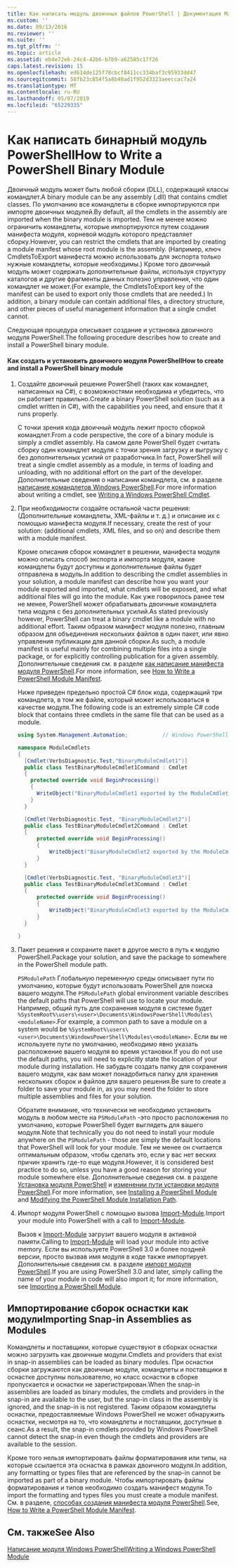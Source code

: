 ```yaml
---
title: Как написать модуль двоичных файлов PowerShell | Документация Майкрософт
ms.custom: ''
ms.date: 09/13/2016
ms.reviewer: ''
ms.suite: ''
ms.tgt_pltfrm: ''
ms.topic: article
ms.assetid: eb4e72e6-24c4-42b6-b7b9-a62585c17f26
caps.latest.revision: 15
ms.openlocfilehash: ed614de125f78cbcf8411cc334baf3c95933dd47
ms.sourcegitcommit: 58fb23c854f5a8b40ad1f952d3323aeeccac7a24
ms.translationtype: MT
ms.contentlocale: ru-RU
ms.lasthandoff: 05/07/2019
ms.locfileid: "65229335"
---
```

# <a name="how-to-write-a-powershell-binary-module"></a><span data-ttu-id="9ca06-102">Как написать бинарный модуль PowerShell</span><span class="sxs-lookup"><span data-stu-id="9ca06-102">How to Write a PowerShell Binary Module</span></span>

<span data-ttu-id="9ca06-103">Двоичный модуль может быть любой сборки (DLL), содержащий классы командлет.</span><span class="sxs-lookup"><span data-stu-id="9ca06-103">A binary module can be any assembly (.dll) that contains cmdlet classes.</span></span> <span data-ttu-id="9ca06-104">По умолчанию все командлеты в сборке импортируются при импорте двоичных модулей.</span><span class="sxs-lookup"><span data-stu-id="9ca06-104">By default, all the cmdlets in the assembly are imported when the binary module is imported.</span></span> <span data-ttu-id="9ca06-105">Тем не менее можно ограничить командлеты, которые импортируются путем создания манифеста модуля, корневой модуль которого представляет сборку.</span><span class="sxs-lookup"><span data-stu-id="9ca06-105">However, you can restrict the cmdlets that are imported by creating a module manifest whose root module is the assembly.</span></span> <span data-ttu-id="9ca06-106">(Например, ключ CmdletsToExport манифеста можно использовать для экспорта только нужные командлеты, которые необходимы.) Кроме того двоичный модуль может содержать дополнительные файлы, используя структуру каталогов и другие фрагменты данных полезно управления, что один командлет не может.</span><span class="sxs-lookup"><span data-stu-id="9ca06-106">(For example, the CmdletsToExport key of the manifest can be used to export only those cmdlets that are needed.) In addition, a binary module can contain additional files, a directory structure, and other pieces of useful management information that a single cmdlet cannot.</span></span>

<span data-ttu-id="9ca06-107">Следующая процедура описывает создание и установка двоичного модуля PowerShell.</span><span class="sxs-lookup"><span data-stu-id="9ca06-107">The following procedure describes how to create and install a PowerShell binary module.</span></span>

#### <a name="how-to-create-and-install-a-powershell-binary-module"></a><span data-ttu-id="9ca06-108">Как создать и установить двоичного модуля PowerShell</span><span class="sxs-lookup"><span data-stu-id="9ca06-108">How to create and install a PowerShell binary module</span></span>

1. <span data-ttu-id="9ca06-109">Создайте двоичный решение PowerShell (таких как командлет, написанных на C#), с возможностями необходима и убедитесь, что он работает правильно.</span><span class="sxs-lookup"><span data-stu-id="9ca06-109">Create a binary PowerShell solution (such as a cmdlet written in C#), with the capabilities you need, and ensure that it runs properly.</span></span>

   <span data-ttu-id="9ca06-110">С точки зрения кода двоичный модуль лежит просто сборкой командлет.</span><span class="sxs-lookup"><span data-stu-id="9ca06-110">From a code perspective, the core of a binary module is simply a cmdlet assembly.</span></span> <span data-ttu-id="9ca06-111">На самом деле PowerShell будет считать сборку один командлет модуля с точки зрения загрузку и выгрузку с без дополнительных усилий от разработчика.</span><span class="sxs-lookup"><span data-stu-id="9ca06-111">In fact, PowerShell will treat a single cmdlet assembly as a module, in terms of loading and unloading, with no additional effort on the part of the developer.</span></span> <span data-ttu-id="9ca06-112">Дополнительные сведения о написании командлета, см. в разделе [написание командлетов Windows PowerShell](../cmdlet/writing-a-windows-powershell-cmdlet.md).</span><span class="sxs-lookup"><span data-stu-id="9ca06-112">For more information about writing a cmdlet, see [Writing a Windows PowerShell Cmdlet](../cmdlet/writing-a-windows-powershell-cmdlet.md).</span></span>

2. <span data-ttu-id="9ca06-113">При необходимости создайте остальной части решения: (Дополнительные командлеты, XML-файлы и т. д.) и описание их с помощью манифеста модуля.</span><span class="sxs-lookup"><span data-stu-id="9ca06-113">If necessary, create the rest of your solution: (additional cmdlets, XML files, and so on) and describe them with a module manifest.</span></span>

   <span data-ttu-id="9ca06-114">Кроме описания сборок командлет в решении, манифеста модуля можно описать способ экспорта и импорта модуля, какие командлеты будут доступны и дополнительные файлы будет отправлена в модуль.</span><span class="sxs-lookup"><span data-stu-id="9ca06-114">In addition to describing the cmdlet assemblies in your solution, a module manifest can describe how you want your module exported and imported, what cmdlets will be exposed, and what additional files will go into the module.</span></span>
   <span data-ttu-id="9ca06-115">Как уже говорилось ранее тем не менее, PowerShell может обрабатывать двоичные командлета типа модуля с без дополнительных усилий.</span><span class="sxs-lookup"><span data-stu-id="9ca06-115">As stated previously however, PowerShell can treat a binary cmdlet like a module with no additional effort.</span></span>
   <span data-ttu-id="9ca06-116">Таким образом манифест модуля полезно, главным образом для объединения нескольких файлов в один пакет, или явно управления публикации для данной сборки.</span><span class="sxs-lookup"><span data-stu-id="9ca06-116">As such, a module manifest is useful mainly for combining multiple files into a single package, or for explicitly controlling publication for a given assembly.</span></span>
   <span data-ttu-id="9ca06-117">Дополнительные сведения см. в разделе [как написание манифеста модуля PowerShell](how-to-write-a-powershell-module-manifest.md).</span><span class="sxs-lookup"><span data-stu-id="9ca06-117">For more information, see [How to Write a PowerShell Module Manifest](how-to-write-a-powershell-module-manifest.md).</span></span>

   <span data-ttu-id="9ca06-118">Ниже приведен предельно простой C# блок кода, содержащий три командлета, в том же файле, который может использоваться в качестве модуля.</span><span class="sxs-lookup"><span data-stu-id="9ca06-118">The following code is an extremely simple C# code block that contains three cmdlets in the same file that can be used as a module.</span></span>

   ```csharp
   using System.Management.Automation;           // Windows PowerShell namespace.

   namespace ModuleCmdlets
   {
     [Cmdlet(VerbsDiagnostic.Test,"BinaryModuleCmdlet1")]
     public class TestBinaryModuleCmdlet1Command : Cmdlet
     {
       protected override void BeginProcessing()
       {
         WriteObject("BinaryModuleCmdlet1 exported by the ModuleCmdlets module.");
       }
     }

     [Cmdlet(VerbsDiagnostic.Test, "BinaryModuleCmdlet2")]
     public class TestBinaryModuleCmdlet2Command : Cmdlet
     {
         protected override void BeginProcessing()
         {
             WriteObject("BinaryModuleCmdlet2 exported by the ModuleCmdlets module.");
         }
     }

     [Cmdlet(VerbsDiagnostic.Test, "BinaryModuleCmdlet3")]
     public class TestBinaryModuleCmdlet3Command : Cmdlet
     {
         protected override void BeginProcessing()
         {
             WriteObject("BinaryModuleCmdlet3 exported by the ModuleCmdlets module.");
         }
     }

   }
   ```

3. <span data-ttu-id="9ca06-119">Пакет решения и сохраните пакет в другое место в путь к модулю PowerShell.</span><span class="sxs-lookup"><span data-stu-id="9ca06-119">Package your solution, and save the package to somewhere in the PowerShell module path.</span></span>

   <span data-ttu-id="9ca06-120">`PSModulePath` Глобальную переменную среды описывает пути по умолчанию, которые будут использовать PowerShell для поиска вашего модуля.</span><span class="sxs-lookup"><span data-stu-id="9ca06-120">The `PSModulePath` global environment variable describes the default paths that PowerShell will use to locate your module.</span></span> <span data-ttu-id="9ca06-121">Например, общий путь для сохранения модуля в системе будет `%SystemRoot%\users\<user>\Documents\WindowsPowerShell\Modules\<moduleName>`.</span><span class="sxs-lookup"><span data-stu-id="9ca06-121">For example, a common path to save a module on a system would be `%SystemRoot%\users\<user>\Documents\WindowsPowerShell\Modules\<moduleName>`.</span></span> <span data-ttu-id="9ca06-122">Если вы не используете пути по умолчанию, необходимо явно указать расположение вашего модуля во время установки.</span><span class="sxs-lookup"><span data-stu-id="9ca06-122">If you do not use the default paths, you will need to explicitly state the location of your module during installation.</span></span> <span data-ttu-id="9ca06-123">Не забудьте создать папку для сохранения вашего модуля, как вам может понадобиться папку для хранения нескольких сборок и файлов для вашего решения.</span><span class="sxs-lookup"><span data-stu-id="9ca06-123">Be sure to create a folder to save your module in, as you may need the folder to store multiple assemblies and files for your solution.</span></span>

   <span data-ttu-id="9ca06-124">Обратите внимание, что технически не необходимо установить модуль в любом месте на `PSModulePath` -это просто расположения по умолчанию, которые PowerShell будет выглядеть для вашего модуля.</span><span class="sxs-lookup"><span data-stu-id="9ca06-124">Note that technically you do not need to install your module anywhere on the `PSModulePath` - those are simply the default locations that PowerShell will look for your module.</span></span> <span data-ttu-id="9ca06-125">Тем не менее он считается оптимальным образом, чтобы сделать это, если у вас нет веских причин хранить где-то еще модуля.</span><span class="sxs-lookup"><span data-stu-id="9ca06-125">However, it is considered best practice to do so, unless you have a good reason for storing your module somewhere else.</span></span> <span data-ttu-id="9ca06-126">Дополнительные сведения см. в разделе [Установка модуля PowerShell](./installing-a-powershell-module.md) и [изменении пути установки модуля PowerShell](./modifying-the-psmodulepath-installation-path.md).</span><span class="sxs-lookup"><span data-stu-id="9ca06-126">For more information, see [Installing a PowerShell Module](./installing-a-powershell-module.md) and [Modifying the PowerShell Module Installation Path](./modifying-the-psmodulepath-installation-path.md).</span></span>

4. <span data-ttu-id="9ca06-127">Импорт модуля PowerShell с помощью вызова [Import-Module](/powershell/module/Microsoft.PowerShell.Core/Import-Module).</span><span class="sxs-lookup"><span data-stu-id="9ca06-127">Import your module into PowerShell with a call to [Import-Module](/powershell/module/Microsoft.PowerShell.Core/Import-Module).</span></span>

   <span data-ttu-id="9ca06-128">Вызов к [Import-Module](/powershell/module/Microsoft.PowerShell.Core/Import-Module) загрузит вашего модуля в активной памяти.</span><span class="sxs-lookup"><span data-stu-id="9ca06-128">Calling to [Import-Module](/powershell/module/Microsoft.PowerShell.Core/Import-Module) will load your module into active memory.</span></span> <span data-ttu-id="9ca06-129">Если вы используете PowerShell 3.0 и более поздней версии, просто вызвав имя модуля в коде также импортирует. Дополнительные сведения см. в разделе [импорт модуля PowerShell](./importing-a-powershell-module.md).</span><span class="sxs-lookup"><span data-stu-id="9ca06-129">If you are using PowerShell 3.0 and later, simply calling the name of your module in code will also import it; for more information, see [Importing a PowerShell Module](./importing-a-powershell-module.md).</span></span>

## <a name="importing-snap-in-assemblies-as-modules"></a><span data-ttu-id="9ca06-130">Импортирование сборок оснастки как модули</span><span class="sxs-lookup"><span data-stu-id="9ca06-130">Importing Snap-in Assemblies as Modules</span></span>

<span data-ttu-id="9ca06-131">Командлеты и поставщики, которые существуют в сборках оснастки можно загрузить как двоичные модули.</span><span class="sxs-lookup"><span data-stu-id="9ca06-131">Cmdlets and providers that exist in snap-in assemblies can be loaded as binary modules.</span></span> <span data-ttu-id="9ca06-132">При оснастки сборки загружаются как двоичные модули, командлеты и поставщики в оснастке доступны пользователю, но класс оснастки в сборке пропускается и оснастки не зарегистрирован.</span><span class="sxs-lookup"><span data-stu-id="9ca06-132">When the snap-in assemblies are loaded as binary modules, the cmdlets and providers in the snap-in are available to the user, but the snap-in class in the assembly is ignored, and the snap-in is not registered.</span></span> <span data-ttu-id="9ca06-133">Таким образом командлеты оснастки, предоставляемые Windows PowerShell не может обнаружить оснастки, несмотря на то, что командлеты и поставщики, доступные в сеанс.</span><span class="sxs-lookup"><span data-stu-id="9ca06-133">As a result, the snap-in cmdlets provided by Windows PowerShell cannot detect the snap-in even though the cmdlets and providers are available to the session.</span></span>

<span data-ttu-id="9ca06-134">Кроме того нельзя импортировать файлы форматирования или типы, на которые ссылается эта оснастка в рамках двоичного модуля.</span><span class="sxs-lookup"><span data-stu-id="9ca06-134">In addition, any formatting or types files that are referenced by the snap-in cannot be imported as part of a binary module.</span></span>
<span data-ttu-id="9ca06-135">Чтобы импортировать файлы форматирования и типов необходимо создать манифест модуля.</span><span class="sxs-lookup"><span data-stu-id="9ca06-135">To import the formatting and types files you must create a module manifest.</span></span>
<span data-ttu-id="9ca06-136">См. в разделе, [способах создания манифеста модуля PowerShell](how-to-write-a-powershell-module-manifest.md).</span><span class="sxs-lookup"><span data-stu-id="9ca06-136">See, [How to Write a PowerShell Module Manifest](how-to-write-a-powershell-module-manifest.md).</span></span>

## <a name="see-also"></a><span data-ttu-id="9ca06-137">См. также</span><span class="sxs-lookup"><span data-stu-id="9ca06-137">See Also</span></span>

[<span data-ttu-id="9ca06-138">Написание модуля Windows PowerShell</span><span class="sxs-lookup"><span data-stu-id="9ca06-138">Writing a Windows PowerShell Module</span></span>](./writing-a-windows-powershell-module.md)
